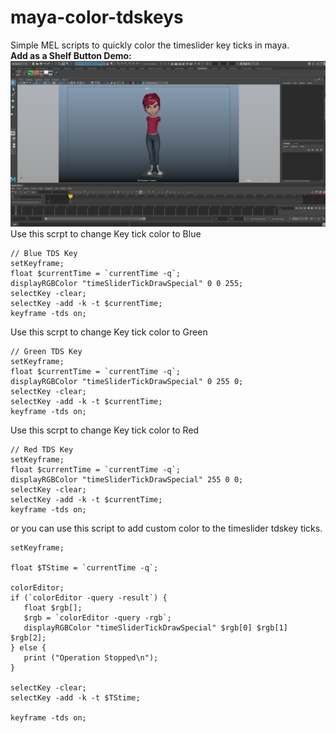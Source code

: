 # maya-color-tdskeys
Simple MEL scripts to quickly color the timeslider key ticks in maya. 
<br>
**Add as a Shelf Button Demo:**
<br>
<img src="/resource/guide-1.gif">
<br>
Use this scrpt to change Key tick color to Blue
```
// Blue TDS Key
setKeyframe;
float $currentTime = `currentTime -q`;
displayRGBColor "timeSliderTickDrawSpecial" 0 0 255;   
selectKey -clear;
selectKey -add -k -t $currentTime;
keyframe -tds on;
```
Use this scrpt to change Key tick color to Green
```
// Green TDS Key
setKeyframe;
float $currentTime = `currentTime -q`;
displayRGBColor "timeSliderTickDrawSpecial" 0 255 0;   
selectKey -clear;
selectKey -add -k -t $currentTime;
keyframe -tds on;
```
Use this scrpt to change Key tick color to Red
```
// Red TDS Key
setKeyframe;
float $currentTime = `currentTime -q`;
displayRGBColor "timeSliderTickDrawSpecial" 255 0 0;   
selectKey -clear;
selectKey -add -k -t $currentTime;
keyframe -tds on;
```
or you can use this script to add custom color to the timeslider tdskey ticks.

```
setKeyframe;

float $TStime = `currentTime -q`;

colorEditor;
if (`colorEditor -query -result`) {
   float $rgb[];
   $rgb = `colorEditor -query -rgb`;
   displayRGBColor "timeSliderTickDrawSpecial" $rgb[0] $rgb[1] $rgb[2];
} else {
   print ("Operation Stopped\n");
}
   
selectKey -clear;
selectKey -add -k -t $TStime;

keyframe -tds on;
```

